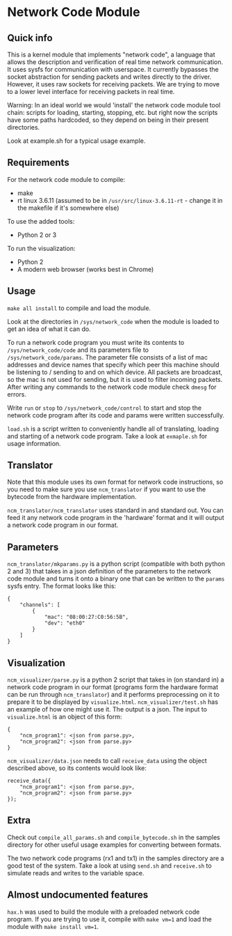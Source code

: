 Network Code Module
===

Quick info
---

This is a kernel module that implements "network code", a language that allows the description and verification of real time network communication. It uses sysfs for communication with userspace. It currently bypasses the socket abstraction for sending packets and writes directly to the driver. However, it uses raw sockets for receiving packets. We are trying to move to a lower level interface for receiving packets in real time.

Warning: In an ideal world we would 'install' the network code module tool chain: scripts for loading, starting, stopping, etc. but right now the scripts have some paths hardcoded, so they depend on being in their present directories.

Look at example.sh for a typical usage example.

Requirements
---

For the network code module to compile:

- make
- rt linux 3.6.11 (assumed to be in `/usr/src/linux-3.6.11-rt` - change it in the makefile if it's somewhere else)

To use the added tools:

- Python 2 or 3

To run the visualization:

- Python 2
- A modern web browser (works best in Chrome)

Usage
---

`make all install` to compile and load the module.

Look at the directories in `/sys/network_code` when the module is loaded to get an idea of what it can do.

To run a network code program you must write its contents to `/sys/network_code/code` and its parameters file to `/sys/network_code/params`. The parameter file consists of a list of mac addresses and device names that specify which peer this machine should be listening to / sending to and on which device. All packets are broadcast, so the mac is not used for sending, but it is used to filter incoming packets. After writing any commands to the network code module check `dmesg` for errors.

Write `run` or `stop` to `/sys/network_code/control` to start and stop the network code program after its code and params were written successfully.

`load.sh` is a script written to conveniently handle all of translating, loading and starting of a network code program. Take a look at `exmaple.sh` for usage information.

Translator
---

Note that this module uses its own format for network code instructions, so you need to make sure you use `ncm_translator` if you want to use the bytecode from the hardware implementation.

`ncm_translator/ncm_translator` uses standard in and standard out. You can feed it any network code program in the 'hardware' format and it will output a network code program in our format.

Parameters
---

`ncm_translator/mkparams.py` is a python script (compatible with both python 2 and 3) that takes in a json definition of the parameters to the network code module and turns it onto a binary one that can be written to the `params` sysfs entry. The format looks like this:

    {
        "channels": [
            {
                "mac": "08:00:27:C0:56:5B",
                "dev": "eth0"
            }
        ]
    }

Visualization
---

`ncm_visualizer/parse.py` is a python 2 script that takes in (on standard in) a network code program in our format (programs form the hardware format can be run through `ncm_translator`) and it performs preprocessing on it to prepare it to be displayed by `visualize.html`. `ncm_visualizer/test.sh` has an example of how one might use it. The output is a json. The input to `visualize.html` is an object of this form:

    {
        "ncm_program1": <json from parse.py>,
        "ncm_program2": <json from parse.py>
    }

`ncm_visualizer/data.json` needs to call `receive_data` using the object described above, so its contents would look like:

    receive_data({
        "ncm_program1": <json from parse.py>,
        "ncm_program2": <json from parse.py>
    });

Extra
---

Check out `compile_all_params.sh` and `compile_bytecode.sh` in the samples directory for other useful usage examples for converting between formats.

The two network code programs (rx1 and tx1) in the samples directory are a good test of the system. Take a look at using `send.sh` and `receive.sh` to simulate reads and writes to the variable space.

Almost undocumented features
---

`hax.h` was used to build the module with a preloaded network code program. If you are trying to use it, compile with `make vm=1` and load the module with `make install vm=1`.
